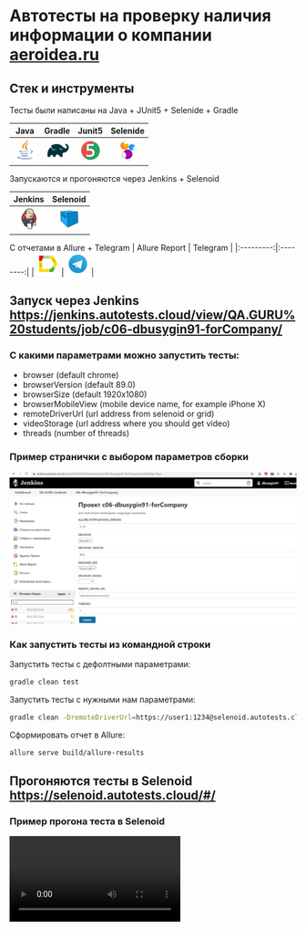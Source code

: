 # Автотесты на проверку наличия информации о компании  [**aeroidea.ru**](https://aeroidea.ru)

## Стек и инструменты
Тесты были написаны на Java + JUnit5 + Selenide + Gradle

| Java | Gradle | Junit5 | Selenide |
|:----:|:------:|:------:|:--------:|
| <img src="forReadme/JAVA.svg" width="40" height="40"> | <img src="forReadme/Gradle.svg" width="40" height="40"> | <img src="forReadme/Junit5.svg" width="40" height="40"> | <img src="forReadme/Selenide.svg" width="40" height="40"> |

Запускаются и прогоняются через Jenkins + Selenoid

| Jenkins | Selenoid | 
|:--------:|:-------------:|
| <img src="forReadme/Jenkins.svg" width="40" height="40"> | <img src="forReadme/Selenoid.svg" width="40" height="40"> | 

С отчетами в Allure + Telegram
| Allure Report | Telegram |
|:---------:|:--------:|
| <img src="forReadme/Allure.svg" width="40" height="40"> | <img src="forReadme/Telegram.svg" width="40" height="40"> |

## Запуск через Jenkins https://jenkins.autotests.cloud/view/QA.GURU%20students/job/c06-dbusygin91-forCompany/

### С какими параметрами можно запустить тесты:
* browser (default chrome)
* browserVersion (default 89.0)
* browserSize (default 1920x1080)
* browserMobileView (mobile device name, for example iPhone X)
* remoteDriverUrl (url address from selenoid or grid)
* videoStorage (url address where you should get video)
* threads (number of threads)

### Пример странички с выбором параметров сборки
![alt "Выбор параметров"](./forReadme/Screenshot_1.png)

### Как запустить тесты из командной строки
Запустить тесты с дефолтными параметрами:
```bash
gradle clean test
```

Запустить тесты с нужными нам параметрами:
```bash
gradle clean -DremoteDriverUrl=https://user1:1234@selenoid.autotests.cloud/wd/hub/ -DvideoStorage=https://selenoid.autotests.cloud/video/ -Dthreads=1 test
```

Сформировать отчет в Allure:
```bash
allure serve build/allure-results
```

## Прогоняются тесты в Selenoid https://selenoid.autotests.cloud/#/

### Пример прогона теста в Selenoid
![alt "Video from Selenoid"](./forReadme/video.mp4 "Video from Selenoid")